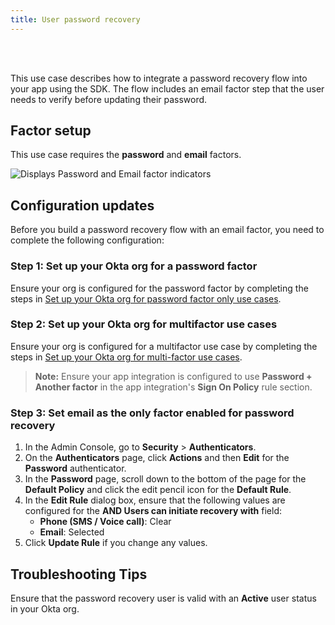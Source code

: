 ```yaml
---
title: User password recovery
---
```


<div class="oie-embedded-sdk">

<ApiLifecycle access="ie" /><br>
<ApiLifecycle access="Limited GA" /><br>

 

This use case describes how to integrate a password recovery flow into your app using the SDK. The flow includes an email factor step that the user needs to verify before updating their password.

## Factor setup

This use case requires the **password** and **email** factors.

<div class="common-image-format">

![Displays Password and Email factor indicators](/img/oie-embedded-sdk/factor-password-email.png)

</div>

## Configuration updates

Before you build a password recovery flow with an email factor, you need to complete the following configuration:

### Step 1:  Set up your Okta org for a password factor

Ensure your org is configured for the password factor by completing the steps in [Set up your Okta org for password factor only use cases](/docs/guides/oie-embedded-common-org-setup/aspnet/main/#set-up-your-okta-org-for-password-factor-only-use-cases).

### Step 2:  Set up your Okta org for multifactor use cases

Ensure your org is configured for a multifactor use case by completing the steps in [Set up your Okta org for multi-factor use cases](/docs/guides/oie-embedded-common-org-setup/aspnet/main/#set-up-your-okta-org-for-multifactor-use-cases).

> **Note:** Ensure your app integration is configured to use **Password + Another factor** in the app integration's **Sign On Policy** rule section.

### Step 3:  Set email as the only factor enabled for password recovery

1. In the Admin Console, go to **Security** > **Authenticators**.
1. On the **Authenticators** page, click **Actions** and then **Edit** for the **Password** authenticator.
1. In the **Password** page, scroll down to the bottom of the page for the **Default Policy** and click
   the edit pencil icon for the **Default Rule**.
1. In the **Edit Rule** dialog box, ensure that the following values are configured for the **AND Users can initiate recovery with** field:
   * **Phone (SMS / Voice call)**: Clear
   * **Email**: Selected
1. Click **Update Rule** if you change any values.

<StackSnippet snippet="summaryofsteps" noSelector />

<StackSnippet snippet="integrationsteps" noSelector />

## Troubleshooting Tips

Ensure that the password recovery user is valid with an **Active** user status in your Okta org.

</div>
